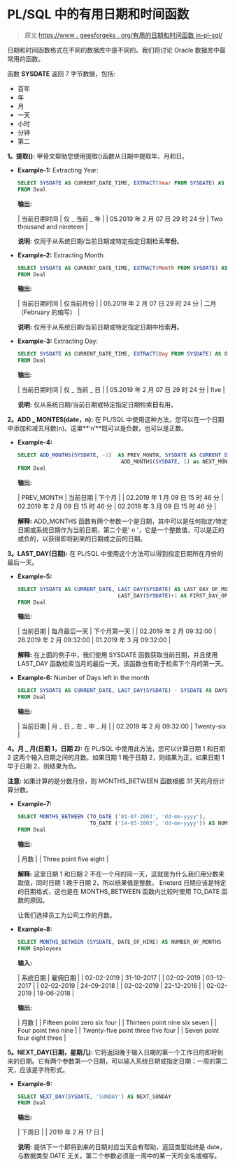 # PL/SQL 中的有用日期和时间函数

> 原文:[https://www . geesforgeks . org/有用的日期和时间函数 in-pl-sql/](https://www.geeksforgeeks.org/useful-date-and-time-functions-in-pl-sql/)

日期和时间函数格式在不同的数据库中是不同的。我们将讨论 Oracle 数据库中最常用的函数。

函数 **SYSDATE** 返回 7 字节数据，包括:

*   百年
*   年
*   月
*   一天
*   小时
*   分钟
*   第二

**1。提取():**
甲骨文帮助您使用提取()函数从日期中提取年、月和日。

*   **Example-1:** Extracting Year:

    ```sql
    SELECT SYSDATE AS CURRENT_DATE_TIME, EXTRACT(Year FROM SYSDATE) AS ONLY_CURRENT_YEAR
    FROM Dual
    ```

    **输出:**

    | 当前日期时间 | 仅 _ 当前 _ 年 |
    | 05.2019 年 2 月 07 日 29 时 24 分 | Two thousand and nineteen |

    **说明:**
    仅用于从系统日期/当前日期或特定指定日期检索**年份**。

*   **Example-2:** Extracting Month:

    ```sql
    SELECT SYSDATE AS CURRENT_DATE_TIME, EXTRACT(Month FROM SYSDATE) AS ONLY_CURRENT_MONTH
    FROM Dual
    ```

    **输出:**

    | 当前日期时间 | 仅当前月份 |
    | 05.2019 年 2 月 07 日 29 时 24 分 | 二月（February 的缩写） |

    **说明:**
    仅用于从系统日期/当前日期或特定指定日期中检索**月**。

*   **Example-3:** Extracting Day:

    ```sql
    SELECT SYSDATE AS CURRENT_DATE_TIME, EXTRACT(Day FROM SYSDATE) AS ONLY_CURRENT_DAY
    FROM Dual
    ```

    **输出:**

    | 当前日期时间 | 仅 _ 当前 _ 日 |
    | 05.2019 年 2 月 07 日 29 时 24 分 | five |

    **说明:**
    仅从系统日期/当前日期或特定指定日期检索**日**有用。

**2。ADD _ MONTES(date，n):**
在 PL/SQL 中使用这种方法，您可以在一个日期中添加和减去月数(n)。这里**‘n’**既可以是负数，也可以是正数。

*   **Example-4:**

    ```sql
    SELECT ADD_MONTHS(SYSDATE, -1)  AS PREV_MONTH, SYSDATE AS CURRENT_DATE, 
                                     ADD_MONTHS(SYSDATE, 1) as NEXT_MONTH
    FROM Dual
    ```

    **输出:**

    | PREV_MONTH | 当前日期 | 下个月 |
    | 02.2019 年 1 月 09 日 15 时 46 分 | 02.2019 年 2 月 09 日 15 时 46 分 | 02.2019 年 3 月 09 日 15 时 46 分 |

    **解释:**
    ADD_MONTHS 函数有两个参数一个是日期，其中可以是任何指定/特定日期或系统日期作为当前日期，第二个是' n '，它是一个整数值，可以是正的或负的，以获得即将到来的日期或之前的日期。

**3。LAST_DAY(日期):**
在 PL/SQL 中使用这个方法可以得到指定日期所在月份的最后一天。

*   **Example-5:**

    ```sql
    SELECT SYSDATE AS CURRENT_DATE, LAST_DAY(SYSDATE) AS LAST_DAY_OF_MONTH, 
                                    LAST_DAY(SYSDATE)+1 AS FIRST_DAY_OF_NEXT_MONTH
    FROM Dual
    ```

    **输出:**

    | 当前日期 | 每月最后一天 | 下个月第一天 |
    | 02.2019 年 2 月 09:32:00 | 28.2019 年 2 月 09:32:00 | 01.2019 年 3 月 09:32:00 |

    **解释:**
    在上面的例子中，我们使用 SYSDATE 函数获取当前日期，并且使用 LAST_DAY 函数检索当月的最后一天，该函数也有助于检索下个月的第一天。

*   **Example-6:** Number of Days left in the month

    ```sql
    SELECT SYSDATE AS CURRENT_DATE, LAST_DAY(SYSDATE) - SYSDATE AS DAYS_LEFT_IN_MONTH
    FROM Dual
    ```

    **输出:**

    | 当前日期 | 月 _ 日 _ 左 _ 中 _ 月 |
    | 02.2019 年 2 月 09:32:00 | Twenty-six |

**4。月 _ 月(日期 1，日期 2):**
在 PL/SQL 中使用此方法，您可以计算日期 1 和日期 2 这两个输入日期之间的月数。如果日期 1 晚于日期 2，则结果为正，如果日期 1 早于日期 2，则结果为负。

**注意:**
如果计算的是分数月份，则 MONTHS_BETWEEN 函数根据 31 天的月份计算分数。

*   **Example-7:**

    ```sql
    SELECT MONTHS_BETWEEN (TO_DATE ('01-07-2003', 'dd-mm-yyyy'), 
                           TO_DATE ('14-03-2003', 'dd-mm-yyyy')) AS NUMBER_OF_MONTHS
    FROM Dual
    ```

    **输出:**

    | 月数 |
    | Three point five eight |

    **解释:**
    这里日期 1 和日期 2 不在一个月的同一天，这就是为什么我们用分数来取值，同时日期 1 晚于日期 2，所以结果值是整数。
    Eneterd 日期应该是特定的日期格式，这也是在 MONTHS_BETWEEN 函数内比较时使用 TO_DATE 函数的原因。

    让我们选择员工为公司工作的月数。

*   **Example-8:**

    ```sql
    SELECT MONTHS_BETWEEN (SYSDATE, DATE_OF_HIRE) AS NUMBER_OF_MONTHS
    FROM Employees
    ```

    **输入:**

    | 系统日期 | 雇佣日期 |
    | 02-02-2019 | 31-10-2017 |
    | 02-02-2019 | 03-12-2017 |
    | 02-02-2019 | 24-09-2018 |
    | 02-02-2019 | 22-12-2016 |
    | 02-02-2019 | 18-06-2018 |

    **输出:**

    | 月数 |
    | Fifteen point zero six four |
    | Thirteen point nine six seven |
    | Four point two nine |
    | Twenty-five point three five four |
    | Seven point four eight three |

**5。NEXT_DAY(日期，星期几):**
它将返回晚于输入日期的第一个工作日的即将到来的日期。它有两个参数第一个日期，可以输入系统日期或指定日期；一周的第二天，应该是字符形式。

*   **Example-9:**

    ```sql
    SELECT NEXT_DAY(SYSDATE, 'SUNDAY') AS NEXT_SUNDAY
    FROM Dual
    ```

    **输出:**

    | 下周日 |
    | 2019 年 2 月 17 日 |

    **说明:**
    提供下一个即将到来的日期对应当天会有帮助，返回类型始终是 date，与数据类型 DATE 无关。第二个参数必须是一周中的某一天的全名或缩写。